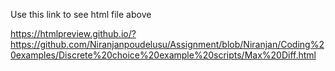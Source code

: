 Use this link to see html file above

https://htmlpreview.github.io/?https://github.com/Niranjanpoudelusu/Assignment/blob/Niranjan/Coding%20examples/Discrete%20choice%20example%20scripts/Max%20Diff.html
